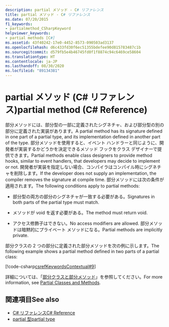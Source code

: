 ```yaml
---
description: partial メソッド - C# リファレンス
title: partial メソッド - C# リファレンス
ms.date: 07/20/2015
f1_keywords:
- partialmethod_CSharpKeyword
helpviewer_keywords:
- partial methods [C#]
ms.assetid: 43f40242-17e0-4452-8573-090503ad3137
ms.openlocfilehash: d6c433fd30f6ec51355bdefee90d815783487c1b
ms.sourcegitcommit: d579fb5e4b46745fd0f1f8874c94c6469ce58604
ms.translationtype: HT
ms.contentlocale: ja-JP
ms.lasthandoff: 08/30/2020
ms.locfileid: "89134381"
---
```

# <a name="partial-method-c-reference"></a><span data-ttu-id="ab6b6-103">partial メソッド (C# リファレンス)</span><span class="sxs-lookup"><span data-stu-id="ab6b6-103">partial method (C# Reference)</span></span>

<span data-ttu-id="ab6b6-104">部分メソッドには、部分型の一部に定義されたシグネチャ、および部分型の別の部分に定義された実装があります。</span><span class="sxs-lookup"><span data-stu-id="ab6b6-104">A partial method has its signature defined in one part of a partial type, and its implementation defined in another part of the type.</span></span> <span data-ttu-id="ab6b6-105">部分メソッドを使用すると、イベント ハンドラーと同じように、開発者が実装するかどうかを決定できるメソッド フックをクラス デザイナーで提供できます。</span><span class="sxs-lookup"><span data-stu-id="ab6b6-105">Partial methods enable class designers to provide method hooks, similar to event handlers, that developers may decide to implement or not.</span></span> <span data-ttu-id="ab6b6-106">開発者が実装を指定しない場合、コンパイラはコンパイル時にシグネチャを削除します。</span><span class="sxs-lookup"><span data-stu-id="ab6b6-106">If the developer does not supply an implementation, the compiler removes the signature at compile time.</span></span> <span data-ttu-id="ab6b6-107">部分メソッドには次の条件が適用されます。</span><span class="sxs-lookup"><span data-stu-id="ab6b6-107">The following conditions apply to partial methods:</span></span>

- <span data-ttu-id="ab6b6-108">部分型の両方の部分のシグネチャが一致する必要がある。</span><span class="sxs-lookup"><span data-stu-id="ab6b6-108">Signatures in both parts of the partial type must match.</span></span>

- <span data-ttu-id="ab6b6-109">メソッドが void を返す必要がある。</span><span class="sxs-lookup"><span data-stu-id="ab6b6-109">The method must return void.</span></span>

- <span data-ttu-id="ab6b6-110">アクセス修飾子はできない。</span><span class="sxs-lookup"><span data-stu-id="ab6b6-110">No access modifiers are allowed.</span></span> <span data-ttu-id="ab6b6-111">部分メソッドは暗黙的にプライベート メソッドになる。</span><span class="sxs-lookup"><span data-stu-id="ab6b6-111">Partial methods are implicitly private.</span></span>

<span data-ttu-id="ab6b6-112">部分クラスの 2 つの部分に定義された部分メソッドを次の例に示します。</span><span class="sxs-lookup"><span data-stu-id="ab6b6-112">The following example shows a partial method defined in two parts of a partial class:</span></span>

[!code-csharp[csrefKeywordsContextual#9](~/samples/snippets/csharp/VS_Snippets_VBCSharp/csrefKeywordsContextual/CS/csrefKeywordsContextual.cs#9)]

<span data-ttu-id="ab6b6-113">詳細については、「[部分クラスと部分メソッド](../../programming-guide/classes-and-structs/partial-classes-and-methods.md)」を参照してください。</span><span class="sxs-lookup"><span data-stu-id="ab6b6-113">For more information, see [Partial Classes and Methods](../../programming-guide/classes-and-structs/partial-classes-and-methods.md).</span></span>

## <a name="see-also"></a><span data-ttu-id="ab6b6-114">関連項目</span><span class="sxs-lookup"><span data-stu-id="ab6b6-114">See also</span></span>

- [<span data-ttu-id="ab6b6-115">C# リファレンス</span><span class="sxs-lookup"><span data-stu-id="ab6b6-115">C# Reference</span></span>](../index.md)
- [<span data-ttu-id="ab6b6-116">partial 型</span><span class="sxs-lookup"><span data-stu-id="ab6b6-116">partial type</span></span>](partial-type.md)
